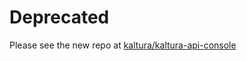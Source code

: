# Deprecated

Please see the new repo at [kaltura/kaltura-api-console](https://github.com/kaltura/kaltura-api-console)
